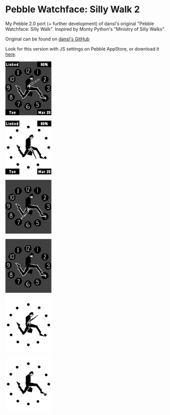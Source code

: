 Pebble Watchface: Silly Walk 2
=================

My Pebble 2.0 port (+ further development) of dansl's original "Pebble Watchface: Silly Walk". Inspired by Monty Python's "Ministry of Silly Walks".

Original can be found on [dansl's GitHub](https://github.com/dansl/pebble-silly-walk)

Look for this version with JS settings on Pebble AppStore, or download it [here](/pebble_silly_walk_2_1.pbw).

![Rich + Seconds + Info](/reference5.png)

![Light + Seconds + Info](/reference6.png)

![Rich + Seconds](/reference.png)

![Light + Seconds](/reference3.png)

![Rich](/reference2.png)

![Light](/reference4.png)
